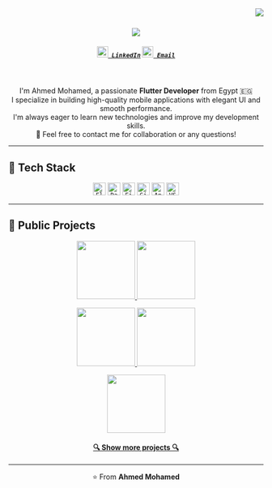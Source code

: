 <img align="right" src="https://visitor-badge.laobi.icu/badge?page_id=alkharashi20.alkharashi20">

<h1 align="center">
  <a href="https://git.io/typing-svg">
    <img src="https://readme-typing-svg.herokuapp.com/?lines=Hi,+I'm+Ahmed+Mohamed+👋;Flutter+Developer+from+Egypt;Welcome+to+my+GitHub!&center=true&size=30">
  </a>
</h1>

<h5 align="center">
  <code><a href="https://www.linkedin.com/in/your-linkedin" title="LinkedIn Profile"><img width="22" src="images/linkedin.svg"> LinkedIn</a></code>
  <code><a href="mailto:your-email@example.com" title="Email"><img width="22" src="images/email.svg"> Email</a></code>
</h5>

<br>

<p align="center">
  I'm Ahmed Mohamed, a passionate <strong>Flutter Developer</strong> from Egypt 🇪🇬 <br>
  I specialize in building high-quality mobile applications with elegant UI and smooth performance. <br>
  I'm always eager to learn new technologies and improve my development skills. <br>
  💬 Feel free to contact me for collaboration or any questions!
</p>

---

## 🚀 Tech Stack

<p align="center">
  <code><img title="Flutter" height="25" src="images/flutter.svg"></code>
  <code><img title="Dart" height="25" src="images/dart.svg"></code>
  <code><img title="Firebase" height="25" src="images/firebase.svg"></code>
  <code><img title="Git" height="25" src="images/git-original.svg"></code>
  <code><img title="Android Studio" height="25" src="images/android.svg"></code>
  <code><img title="VS Code" height="25" src="images/vscode.png"></code>
</p>

---

## 🧰 Public Projects

<p align="center">
  <a href="https://github.com/alkharashi20/islami_App">
    <img height="115" src="https://github-readme-stats.vercel.app/api/pin/?username=alkharashi20&repo=islami_App&theme=react&border_color=61dafb&border_radius=10">
  </a>
  <a href="https://github.com/alkharashi20/OnlineExam">
    <img height="115" src="https://github-readme-stats.vercel.app/api/pin/?username=alkharashi20&repo=OnlineExam&theme=react&border_color=61dafb&border_radius=10">
  </a>
</p>

<p align="center">
  <a href="https://github.com/alkharashi20/Chat_App">
    <img height="115" src="https://github-readme-stats.vercel.app/api/pin/?username=alkharashi20&repo=Chat_App&theme=react&border_color=61dafb&border_radius=10">
  </a>
  <a href="https://github.com/alkharashi20/Xo-Game">
    <img height="115" src="https://github-readme-stats.vercel.app/api/pin/?username=alkharashi20&repo=Xo-Game&theme=react&border_color=61dafb&border_radius=10">
  </a>
</p>

<p align="center">
  <a href="https://github.com/alkharashi20/Simple_Calc">
    <img height="115" src="https://github-readme-stats.vercel.app/api/pin/?username=alkharashi20&repo=Simple_Calc&theme=react&border_color=61dafb&border_radius=10">
  </a>
</p>

<h4 align="center">
  <a href="https://github.com/alkharashi20?tab=repositories">🔍 Show more projects 🔍</a>
</h4>

---

<p align="center">⭐️ From <strong>Ahmed Mohamed</strong></p>

